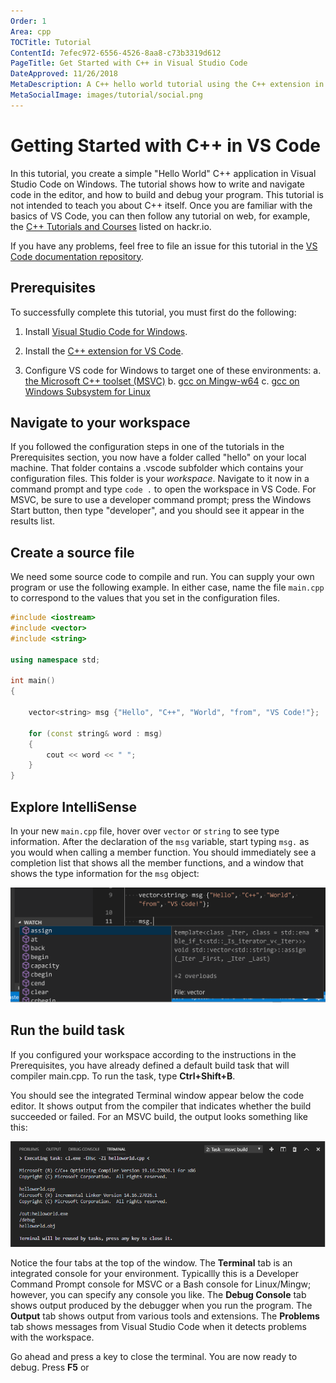 ```yaml
---
Order: 1
Area: cpp
TOCTitle: Tutorial
ContentId: 7efec972-6556-4526-8aa8-c73b3319d612
PageTitle: Get Started with C++ in Visual Studio Code
DateApproved: 11/26/2018
MetaDescription: A C++ hello world tutorial using the C++ extension in Visual Studio Code
MetaSocialImage: images/tutorial/social.png
---
```

# Getting Started with C++ in VS Code

In this tutorial, you create a simple "Hello World" C++ application in Visual Studio Code on Windows. The tutorial shows how to write and navigate code in the editor, and how to build and debug your program. This tutorial is not intended to teach you about C++ itself. Once you are familiar with the basics of VS Code, you can then follow any tutorial on web, for example, the [C++ Tutorials and Courses](https://hackr.io/tutorials/learn-c-plus-plus) listed on hackr.io.

If you have any problems, feel free to file an issue for this tutorial in the [VS Code documentation repository](https://github.com/Microsoft/vscode-docs/issues).

## Prerequisites

To successfully complete this tutorial, you must first do the following:

1. Install [Visual Studio Code for Windows](https://code.visualstudio.com/docs/?dv=win).

1. Install the [C++ extension for VS Code](https://marketplace.visualstudio.com/items?itemName=ms-vscode.cpptools).

1. Configure VS code for Windows to target one of these environments:
    a. [the Microsoft C++ toolset (MSVC)](cpp-config-msvc.md)
    b. [gcc on Mingw-w64](cpp-config-mingw.md)
    c. [gcc on Windows Subsystem for Linux](cpp-config-wsl.md)

## Navigate to your workspace

If you followed the configuration steps in one of the tutorials in the Prerequisites section, you now have a folder called "hello" on your local machine. That folder contains a .vscode subfolder which contains your configuration files. This folder is your *workspace*. Navigate to it now in a command prompt and type `code .` to open the workspace in VS Code. For MSVC, be sure to use a developer command prompt; press the Windows Start button, then type "developer", and you should see it appear in the results list.

## Create a source file

We need some source code to compile and run. You can supply your own program or use the following example. In either case, name the file `main.cpp` to correspond to the values that you set in the configuration files.

```cpp
#include <iostream>
#include <vector>
#include <string>

using namespace std;

int main()
{

    vector<string> msg {"Hello", "C++", "World", "from", "VS Code!"};

    for (const string& word : msg)
    {
        cout << word << " ";
    }
}
```

## Explore IntelliSense

In your new `main.cpp` file, hover over `vector` or `string` to see type information. After the declaration of the `msg` variable, start typing `msg.` as you would when calling a member function. You should immediately see a completion list that shows all the member functions, and a window that shows the type information for the `msg` object:

![Statement completion IntelliSense](images/cpp-intellisense-vector.png)

## Run the build task

If you configured your workspace according to the instructions in the Prerequisites, you have already defined a default build task that will compiler main.cpp. To run the task, type **Ctrl+Shift+B**. 

You should see the integrated Terminal window appear below the code editor. It shows output from the compiler that indicates whether the build succeeded or failed. For an MSVC build, the output looks something like this:

![Build output in terminal](images/msvc-build-output.png)

Notice the four tabs at the top of the window. The **Terminal** tab is an integrated console for your environment. Typicallly this is a Developer Command Prompt console for MSVC or a Bash console for Linux/Mingw; however, you can specify any console you like. The **Debug Console** tab shows output produced by the debugger when you run the program. The **Output** tab shows output from various tools and extensions. The **Problems** tab shows messages from Visual Studio Code when it detects problems with the workspace. 

Go ahead and press a key to close the terminal. You are now ready to debug. Press **F5** or 

